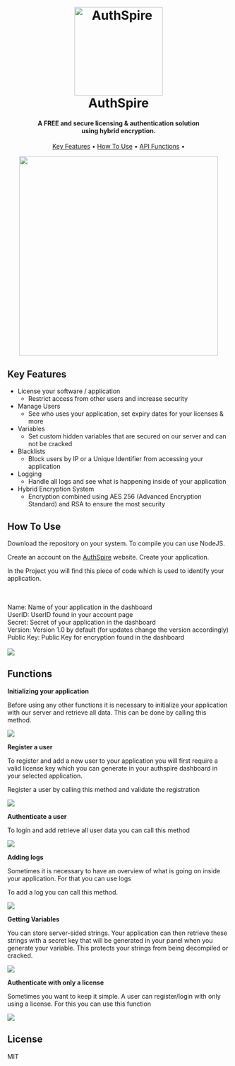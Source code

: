 
<h1 align="center">
  <br>
  <a href="https://authspire.com"><img src="https://i.ibb.co/KxvFZ5B/logo.png" alt="AuthSpire" width="200"></a>
  <br>
  AuthSpire
  <br>
</h1>

<h4 align="center">A FREE and secure licensing & authentication solution<br>using hybrid encryption.</h4>

<p align="center">
  <a href="#key-features">Key Features</a> •
  <a href="#how-to-use">How To Use</a> •
  <a href="#functions">API Functions</a> •
</p>

<div align="center">
    <img src="https://media.giphy.com/media/V6v60D0r4St0xXNJqo/giphy.gif" width="450"> 
</div>


## Key Features

* License your software / application
  - Restrict access from other users and increase security
* Manage Users
  - See who uses your application, set expiry dates for your licenses & more
* Variables
  - Set custom hidden variables that are secured on our server and can not be cracked
* Blacklists
  - Block users by IP or a Unique Identifier from accessing your application
* Logging
  - Handle all logs and see what is happening inside of your application
* Hybrid Encryption System
  - Encryption combined using AES 256 (Advanced Encryption Standard) and RSA to ensure the most security

## How To Use

Download the repository on your system. To compile you can use NodeJS.

Create an account on the <a href="https://authspire.com/sign-up">AuthSpire</a> website.
Create your application.


In the Project you will find this piece of code which is used to identify your application.

<br>
<br>
Name: Name of your application in the dashboard<br>
UserID: UserID found in your account page<br>
Secret: Secret of your application in the dashboard<br>
Version: Version 1.0 by default (for updates change the version accordingly)<br>
Public Key: Public Key for encryption found in the dashboard<br>
<br>

<img src="https://i.ibb.co/HtVJSWs/init.png">

## Functions

<b>Initializing your application</b>

Before using any other functions it is necessary to initialize your application with our server and retrieve all data.
This can be done by calling this method.

<img src="https://i.ibb.co/XtfdZ4N/initialize.png">

<b>Register a user</b>

To register and add a new user to your application you will first require a valid license key which you can generate in 
your authspire dashboard in your selected application.

Register a user by calling this method and validate the registration

<img src="https://i.ibb.co/jGqNYKQ/register.png">


<b>Authenticate a user</b>

To login and add retrieve all user data you can call this method

<img src="https://i.ibb.co/NZcmHfm/login.png">


<b>Adding logs</b>

Sometimes it is necessary to have an overview of what is going on inside your application. For that you can use logs

To add a log you can call this method.

<img src="https://i.ibb.co/qgF7r1d/addlog.png">

<b>Getting Variables</b>

You can store server-sided strings. Your application can then retrieve these strings with a secret key that will be generated in your panel
when you generate your variable. This protects your strings from being decompiled or cracked.

<img src="https://i.ibb.co/0m4nFmq/variable.png">

<b>Authenticate with only a license</b>

Sometimes you want to keep it simple. A user can register/login with only using a license. For this you can use this function

<img src="https://i.ibb.co/KxQhjRm/license.png">

## License

MIT
